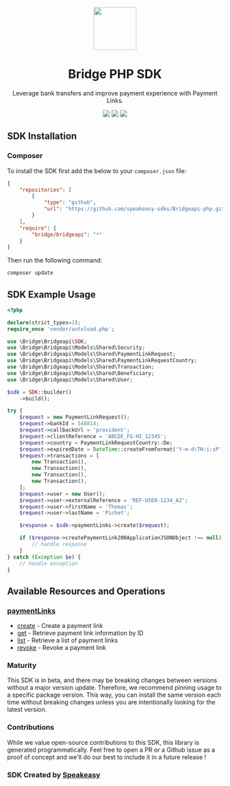 <div align="center">
    <picture>
        <source srcset="https://user-images.githubusercontent.com/6267663/232034887-48fd151e-8ba5-466f-99bf-8c67aeeec0de.png" media="(prefers-color-scheme: dark)" width="100">
        <img src="https://user-images.githubusercontent.com/6267663/232034887-48fd151e-8ba5-466f-99bf-8c67aeeec0de.png" width="100">
    </picture>
    <h1>Bridge PHP SDK</h1>
   <p>Leverage bank transfers and improve payment experience with Payment Links.</p>
   <a href="https://docs.bridgeapi.io/docs"><img src="https://img.shields.io/static/v1?label=Docs&message=API Ref&color=5444e4&style=for-the-badge" /></a>
   <a href="https://github.com/speakeasy-sdks/Bridgeapi-php/actions"><img src="https://img.shields.io/github/actions/workflow/status/speakeasy-sdks/Bridgeapi-php/speakeasy_sdk_generation.yml?style=for-the-badge" /></a>
  <a href="https://opensource.org/licenses/MIT"><img src="https://img.shields.io/badge/License-MIT-blue.svg?style=for-the-badge" /></a>
</div>

<!-- Start SDK Installation -->
## SDK Installation

### Composer

To install the SDK first add the below to your `composer.json` file:

```json
{
    "repositories": [
        {
            "type": "github",
            "url": "https://github.com/speakeasy-sdks/Bridgeapi-php.git"
        }
    ],
    "require": {
        "bridge/bridgeapi": "*"
    }
}
```

Then run the following command:

```bash
composer update
```
<!-- End SDK Installation -->

## SDK Example Usage
<!-- Start SDK Example Usage -->
```php
<?php

declare(strict_types=1);
require_once 'vendor/autoload.php';

use \Bridge\Bridgeapi\SDK;
use \Bridge\Bridgeapi\Models\Shared\Security;
use \Bridge\Bridgeapi\Models\Shared\PaymentLinkRequest;
use \Bridge\Bridgeapi\Models\Shared\PaymentLinkRequestCountry;
use \Bridge\Bridgeapi\Models\Shared\Transaction;
use \Bridge\Bridgeapi\Models\Shared\Beneficiary;
use \Bridge\Bridgeapi\Models\Shared\User;

$sdk = SDK::builder()
    ->build();

try {
    $request = new PaymentLinkRequest();
    $request->bankId = 548814;
    $request->callbackUrl = 'provident';
    $request->clientReference = 'ABCDE_FG-HI_12345';
    $request->country = PaymentLinkRequestCountry::De;
    $request->expiredDate = DateTime::createFromFormat('Y-m-d\TH:i:sP', '2021-07-24T22:00:00.000Z');
    $request->transactions = [
        new Transaction(),
        new Transaction(),
        new Transaction(),
        new Transaction(),
    ];
    $request->user = new User();
    $request->user->externalReference = 'REF-USER-1234_AZ';
    $request->user->firstName = 'Thomas';
    $request->user->lastName = 'Pichet';

    $response = $sdk->paymentLinks->create($request);

    if ($response->createPaymentLink200ApplicationJSONObject !== null) {
        // handle response
    }
} catch (Exception $e) {
    // handle exception
}
```
<!-- End SDK Example Usage -->

<!-- Start SDK Available Operations -->
## Available Resources and Operations


### [paymentLinks](docs/sdks/paymentlinks/README.md)

* [create](docs/sdks/paymentlinks/README.md#create) - Create a payment link
* [get](docs/sdks/paymentlinks/README.md#get) - Retrieve payment link information by ID
* [list](docs/sdks/paymentlinks/README.md#list) - Retrieve a list of payment links
* [revoke](docs/sdks/paymentlinks/README.md#revoke) - Revoke a payment link
<!-- End SDK Available Operations -->

### Maturity

This SDK is in beta, and there may be breaking changes between versions without a major version update. Therefore, we recommend pinning usage
to a specific package version. This way, you can install the same version each time without breaking changes unless you are intentionally
looking for the latest version.

### Contributions

While we value open-source contributions to this SDK, this library is generated programmatically.
Feel free to open a PR or a Github issue as a proof of concept and we'll do our best to include it in a future release !

### SDK Created by [Speakeasy](https://docs.speakeasyapi.dev/docs/using-speakeasy/client-sdks)
